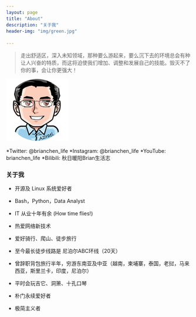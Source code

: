 ```yaml
---
layout: page
title: "About"
description: "关于我"
header-img: "img/green.jpg"

---
```



> 走出舒适区，深入未知领域，那种要么游起来，要么沉下去的环境总会有种让人兴奋的特质，而这将迫使我们增加、调整和发展自己的技能。毁灭不了你的事，会让你更强大！

![头像](/img/blog_head.png) 

*Twitter: @brianchen_life
*Instagram: @brianchen_life
*YouTube: brianchen_life
*Bilibili: 秋日暖阳Brian生活志


### 关于我



- 开源及 Linux 系统爱好者

- Bash，Python，Data Analyst

- IT 从业十年有余 (How time flies!)

- 热爱网络新技术

- 爱好骑行、爬山、徒步旅行

- 至今最长徒步线路是 尼泊尔ABC环线（20天） 

- 曾辞职背包旅行半年，穷游东南亚及中亚（越南，柬埔寨，泰国，老挝，马来西亚，斯里兰卡，印度，尼泊尔）

- 平时会玩吉它、洞箫、十孔口琴

- 朴门永续爱好者

- 极简主义者

